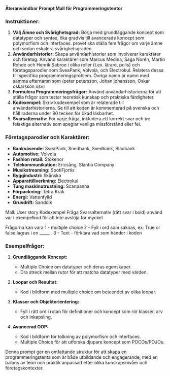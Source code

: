 
**Återanvändbar Prompt Mall för Programmeringstentor**

### Instruktioner:
1. **Välj Ämne och Svårighetsgrad:** Börja med grundläggande koncept som datatyper och syntax, öka gradvis till avancerade koncept som polymorfism och interfaces. provet ska ställa fem frågor om varje ämne och sedan eskalera svårighetsgraden.
2. **Användarhistorier:** Skapa användarhistorier som involverar karaktärer och företag. Använd karaktärer som Marcus Medina, Saga Norén, Martin Rohde och Henrik Sabroe i olika roller (t.ex. lärare, polis) och företagsparodier som SveaPank, Volvola, och Electrokul. Relatera dessa till specifika programmeringsproblem. Övriga namn är namn med samma efternamn som (peter petersson, Johan johansson, Oskar oskarsson osv)
3. **Formulera Programmeringsfrågor:** Använd användarhistorierna för att ställa frågor som testar teoretisk kunskap och praktiska färdigheter.
4. **Kodexempel:** Skriv kodexempel som är relaterade till användarhistorierna. Se till att koden är kommenterad på svenska och håll raderna under 80 tecken för ökad läsbarhet.
5. **Svarsalternativ:** För varje fråga, inkludera ett korrekt svar och tre felaktiga alternativ som speglar vanliga missförstånd eller fel.

### Företagsparodier och Karaktärer:
- **Bankväsende:** SveaPank, Snedbank, Svedbank, Blädbank
- **Automotive:** Volvola
- **Fashion retail:** Stökenor
- **Telekommunikation:** Ericsång, Slantia Company
- **Musikstreaming:** SpotiFjortis
- **Byggindustri:** Skånska
- **Apparattillverkning:** Electrokul
- **Tung maskinutrustning:** Scanpanna
- **Förpackning:** Tetra Kräk
- **Energi:** Vattenfylld
- **Gruvdrift:** Sanddik

Mall:
User story
Kodexempel
Fråga
Svarsalternativ (rätt svar i bold)
använd var i exempelkod för att inte avslöja för mycket

Frågorna kan vara
1 - multiple choice
2 - Fyll i ord som saknas, ex: True or false lagras i en _____ .
3 - Text - förklara vad som händer i koden <textbox>


### Exempelfrågor:
1. **Grundläggande Koncept:**
   - Multiple Choice om datatyper och deras egenskaper.
   - Dra streck mellan rutor för att matcha datatyper med värden.

2. **Loopar och Resultat:**
   - Kod i bildform med multiple choice om beteendet av olika loopar.

3. **Klasser och Objektorientering:**
   - Fyll i rätt ord i rutan för definitioner och koncept som rör klasser, arv och inkapsling.

4. **Avancerad OOP:**
   - Kod i bildform för tolkning av polymorfism och interfaces.
   - Multiple Choice för att utforska djupare koncept som POCOs/POJOs.

Denna prompt ger en omfattande struktur för att skapa en programmeringstenta som är både utbildande och engagerande, med en balans av teori och praktik anpassad efter olika kunskapsnivåer och företagskontexter.